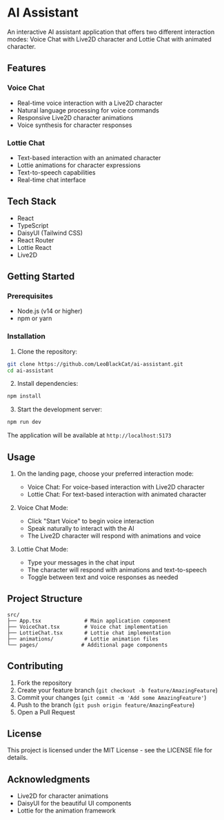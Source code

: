 # AI Assistant

An interactive AI assistant application that offers two different interaction modes: Voice Chat with Live2D character and Lottie Chat with animated character.

## Features

### Voice Chat
- Real-time voice interaction with a Live2D character
- Natural language processing for voice commands
- Responsive Live2D character animations
- Voice synthesis for character responses

### Lottie Chat
- Text-based interaction with an animated character
- Lottie animations for character expressions
- Text-to-speech capabilities
- Real-time chat interface

## Tech Stack

- React
- TypeScript
- DaisyUI (Tailwind CSS)
- React Router
- Lottie React
- Live2D

## Getting Started

### Prerequisites

- Node.js (v14 or higher)
- npm or yarn

### Installation

1. Clone the repository:
```bash
git clone https://github.com/LeoBlackCat/ai-assistant.git
cd ai-assistant
```

2. Install dependencies:
```bash
npm install
```

3. Start the development server:
```bash
npm run dev
```

The application will be available at `http://localhost:5173`

## Usage

1. On the landing page, choose your preferred interaction mode:
   - Voice Chat: For voice-based interaction with Live2D character
   - Lottie Chat: For text-based interaction with animated character

2. Voice Chat Mode:
   - Click "Start Voice" to begin voice interaction
   - Speak naturally to interact with the AI
   - The Live2D character will respond with animations and voice

3. Lottie Chat Mode:
   - Type your messages in the chat input
   - The character will respond with animations and text-to-speech
   - Toggle between text and voice responses as needed

## Project Structure

```
src/
├── App.tsx              # Main application component
├── VoiceChat.tsx        # Voice chat implementation
├── LottieChat.tsx       # Lottie chat implementation
├── animations/          # Lottie animation files
└── pages/              # Additional page components
```

## Contributing

1. Fork the repository
2. Create your feature branch (`git checkout -b feature/AmazingFeature`)
3. Commit your changes (`git commit -m 'Add some AmazingFeature'`)
4. Push to the branch (`git push origin feature/AmazingFeature`)
5. Open a Pull Request

## License

This project is licensed under the MIT License - see the LICENSE file for details.

## Acknowledgments

- Live2D for character animations
- DaisyUI for the beautiful UI components
- Lottie for the animation framework
